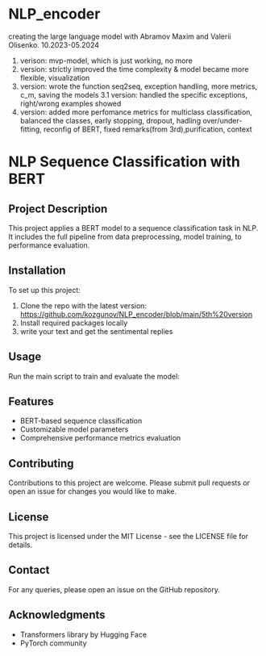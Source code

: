 # NLP_encoder
creating the large language model with Abramov Maxim and Valerii Olisenko. 10.2023-05.2024

1. verison: mvp-model, which is just working, no more
2. version: strictly improved the time complexity & model became more flexible, visualization
3. version: wrote the function seq2seq, exception handling, more metrics, c_m, saving the models
3.1 version: handled the specific exceptions, right/wrong examples showed
4. version: added more perfomance metrics for multiclass classification, balanced the classes, early stopping, dropout, hadling over/under-fitting, reconfig of BERT, fixed remarks(from 3rd),purification, context


# NLP Sequence Classification with BERT

## Project Description
This project applies a BERT model to a sequence classification task in NLP. It includes the full pipeline from data preprocessing, model training, to performance evaluation.

## Installation
To set up this project:
1. Clone the repo with the latest version: https://github.com/kozgunov/NLP_encoder/blob/main/5th%20version
2. Install required packages locally
3. write your text and get the sentimental replies

## Usage
Run the main script to train and evaluate the model:


## Features
- BERT-based sequence classification
- Customizable model parameters
- Comprehensive performance metrics evaluation

## Contributing
Contributions to this project are welcome. Please submit pull requests or open an issue for changes you would like to make.

## License
This project is licensed under the MIT License - see the LICENSE file for details.

## Contact
For any queries, please open an issue on the GitHub repository.

## Acknowledgments
- Transformers library by Hugging Face
- PyTorch community


